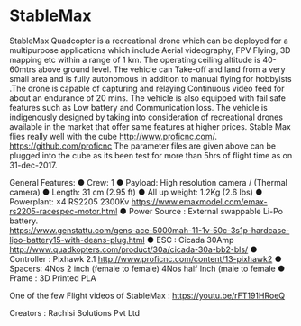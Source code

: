 # StableMax
StableMax Quadcopter is a recreational drone which can be deployed for a multipurpose applications which include Aerial videography, FPV Flying, 3D mapping etc within a range of 1 km. The operating ceiling altitude is 40-60mtrs above ground level. The vehicle can  Take-off and land from a very small area and is fully autonomous in addition to manual flying for hobbyists .The drone is capable of capturing and relaying Continuous video feed  for about an endurance of 20 mins.
The vehicle is also equipped with fail safe features such as Low battery and Communication loss. The vehicle is indigenously designed by taking into consideration of recreational drones available in the market that offer same features at higher prices. 
Stable Max flies really well with the cube http://www.proficnc.com/.  https://github.com/proficnc
The parameter files are given above can be plugged into the cube as its been test for more than 5hrs of flight time as on 31-dec-2017. 

General Features:
●	Crew: 1
●	Payload: High resolution camera / (Thermal camera)
●	Length: 31 cm (2.95 ft)
●	All up weight: 1.2Kg (2.6 lbs)
●	Powerplant: ×4 RS2205 2300Kv https://www.emaxmodel.com/emax-rs2205-racespec-motor.html
●	Power Source : External swappable Li-Po battery.  
https://www.genstattu.com/gens-ace-5000mah-11-1v-50c-3s1p-hardcase-lipo-battery15-with-deans-plug.html
● ESC : Cicada 30Amp  http://www.quadkopters.com/product/30a/cicada-30a-bb2-bls/
● Controller : Pixhawk 2.1 http://www.proficnc.com/content/13-pixhawk2
● Spacers: 4Nos 2 inch (female to female)
           4Nos half Inch (male to female
● Frame : 3D Printed PLA
          
One of the few Flight videos of StableMax : https://youtu.be/rFT191HRoeQ

Creators :
Rachisi Solutions Pvt Ltd



